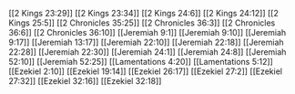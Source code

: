 [[2 Kings 23:29]]
[[2 Kings 23:34]]
[[2 Kings 24:6]]
[[2 Kings 24:12]]
[[2 Kings 25:5]]
[[2 Chronicles 35:25]]
[[2 Chronicles 36:3]]
[[2 Chronicles 36:6]]
[[2 Chronicles 36:10]]
[[Jeremiah 9:1]]
[[Jeremiah 9:10]]
[[Jeremiah 9:17]]
[[Jeremiah 13:17]]
[[Jeremiah 22:10]]
[[Jeremiah 22:18]]
[[Jeremiah 22:28]]
[[Jeremiah 22:30]]
[[Jeremiah 24:1]]
[[Jeremiah 24:8]]
[[Jeremiah 52:10]]
[[Jeremiah 52:25]]
[[Lamentations 4:20]]
[[Lamentations 5:12]]
[[Ezekiel 2:10]]
[[Ezekiel 19:14]]
[[Ezekiel 26:17]]
[[Ezekiel 27:2]]
[[Ezekiel 27:32]]
[[Ezekiel 32:16]]
[[Ezekiel 32:18]]
